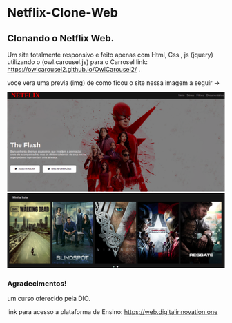 # Netflix-Clone-Web
## Clonando o Netflix Web.

Um site totalmente responsivo e feito apenas com Html, Css , js 
(jquery) utilizando o (owl.carousel.js) para o Carrosel link: https://owlcarousel2.github.io/OwlCarousel2/ .

voce vera uma previa (img) de como ficou o site nessa imagem a seguir -> 

![Imagem do Site](https://github.com/JonathanAndrade19/Netflix-Clone-Web/blob/main/Captura%20de%20tela%20de%202021-02-01%2016-39-20.png)
![Imagem do site segunda Parte](https://github.com/JonathanAndrade19/Netflix-Clone-Web/blob/main/Captura%20de%20tela%20de%202021-02-01%2016-39-31.png)

### Agradecimentos!

um curso oferecido pela DIO.

link para acesso a plataforma de Ensino: https://web.digitalinnovation.one
